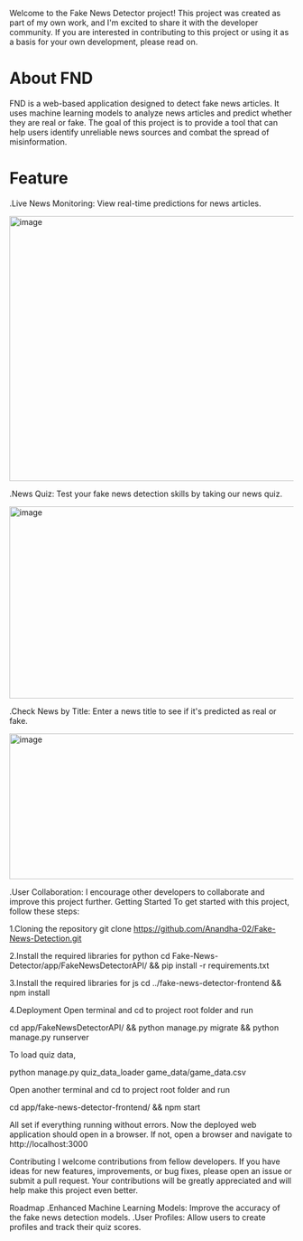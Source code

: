 Welcome to the Fake News Detector project! This project was created as part of my own work, and I'm excited to share it with the developer community. If you are interested in contributing to this project or using it as a basis for your own development, please read on.


# About FND

FND is a web-based application designed to detect fake news articles. It uses machine learning models to analyze news articles and predict whether they are real or fake. The goal of this project is to provide a tool that can help users identify unreliable news sources and combat the spread of misinformation.

# Feature

.Live News Monitoring: View real-time predictions for news articles. 

<img width="959" height="469" alt="image" src="https://github.com/user-attachments/assets/9abad39e-eb48-422b-bdd5-3948218fdeb5" />

.News Quiz: Test your fake news detection skills by taking our news quiz. 

<img width="679" height="340" alt="image" src="https://github.com/user-attachments/assets/b1fc60c3-7799-48f4-912a-fb4a70fcd9aa" />

.Check News by Title: Enter a news title to see if it's predicted as real or fake. 

<img width="815" height="258" alt="image" src="https://github.com/user-attachments/assets/02487454-7ae8-4bbb-9f13-d02b004bf238" />

.User Collaboration: I encourage other developers to collaborate and improve this project further.
Getting Started
To get started with this project, follow these steps:

1.Cloning the repository
git clone https://github.com/Anandha-02/Fake-News-Detection.git

2.Install the required libraries for python
cd Fake-News-Detector/app/FakeNewsDetectorAPI/ && pip install -r requirements.txt

3.Install the required libraries for js
cd ../fake-news-detector-frontend && npm install

4.Deployment
Open terminal and cd to project root folder and run

cd app/FakeNewsDetectorAPI/ && python manage.py migrate && python manage.py runserver

To load quiz data,

python manage.py quiz_data_loader game_data/game_data.csv

Open another terminal and cd to project root folder and run

cd app/fake-news-detector-frontend/ && npm start

All set if everything running without errors. Now the deployed web application should open in a browser. If not, open a browser and navigate to http://localhost:3000

Contributing
I welcome contributions from fellow developers. If you have ideas for new features, improvements, or bug fixes, please open an issue or submit a pull request. Your contributions will be greatly appreciated and will help make this project even better.

Roadmap
.Enhanced Machine Learning Models: Improve the accuracy of the fake news detection models.
.User Profiles: Allow users to create profiles and track their quiz scores.



